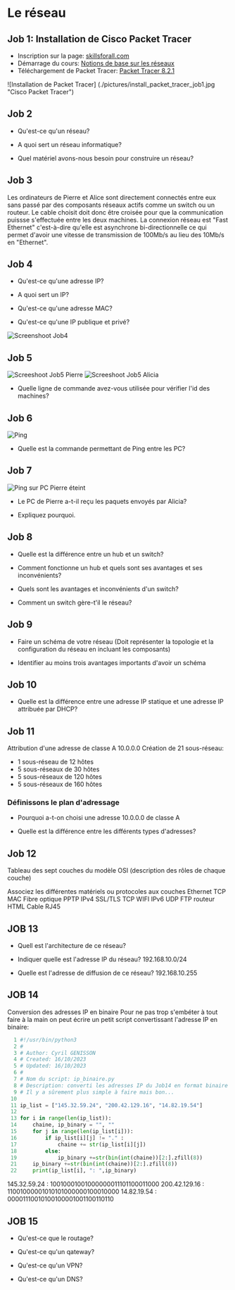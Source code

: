 # Le réseau

## Job 1: Installation de Cisco Packet Tracer
- Inscription sur la page: [skillsforall.com](https://skillsforall.com/)
- Démarrage du cours: [Notions de base sur les réseaux](https://skillsforall.com/course/networking-basics?courseLang=fr-FR)
- Téléchargement de Packet Tracer: [Packet Tracer 8.2.1](https://skillsforall.com/resources/lab-downloads?courseLang=fr-FR)

![Installation de Packet Tracer] (./pictures/install_packet_tracer_job1.jpg "Cisco Packet Tracer")

## Job 2
- Qu'est-ce qu'un réseau?

- A quoi sert un réseau informatique?

- Quel matériel avons-nous besoin pour construire un réseau?

## Job 3
Les ordinateurs de Pierre et Alice sont directement connectés entre eux sans passé par des composants
réseaux actifs comme un switch ou un routeur. Le cable choisit doit donc être croisée pour que la
communication puissse s'effectuée entre les deux machines. La connexion réseau est "Fast Ethernet"
c'est-à-dire qu'elle est asynchrone bi-directionnelle ce qui permet d'avoir une vitesse de transmission
de 100Mb/s au lieu des 10Mb/s en "Ethernet".

## Job 4
- Qu'est-ce qu'une adresse IP?

- A quoi sert un IP?

- Qu'est-ce qu'une adresse MAC?

- Qu'est-ce qu'une IP publique et privé?

![Screenshoot Job4](./pictures/Job4.jpg "Pair à Pair")

## Job 5

![Screeshoot Job5 Pierre](./pictures/Job5_Pierre.jpg "IP PC Pierre")
![Screeshoot Job5 Alicia](./pictures/Job5_Pierre.jpg "IP PC Alicia")

- Quelle ligne de commande avez-vous utilisée pour vérifier l'id des machines?

## Job 6

![Ping](./pictures/Job6_Ping.jpg "Ping des PC Pierre et Alicia")

- Quelle est la commande permettant de Ping entre les PC?

## Job 7

![Ping sur PC Pierre éteint](./pictures/Job7.jpg "PC Pierre éteint Ping")

- Le PC de Pierre a-t-il reçu les paquets envoyés par Alicia?

- Expliquez pourquoi.

## Job 8

- Quelle est la différence entre un hub et un switch?

- Comment fonctionne un hub et quels sont ses avantages et ses inconvénients?

- Quels sont les avantages et inconvénients d'un switch?

- Comment un switch gère-t'il le réseau?

## Job 9

- Faire un schéma de votre réseau
(Doit représenter la topologie et la configuration du réseau en incluant les composants)


- Identifier au moins trois avantages importants d'avoir un schéma

## Job 10

- Quelle est la différence entre une adresse IP statique et une adresse IP attribuée par DHCP?

## Job 11
Attribution d'une adresse de classe A 10.0.0.0
Création de 21 sous-réseau:
- 1 sous-réseau de 12 hôtes
- 5 sous-réseaux de 30 hôtes
- 5 sous-réseaux de 120 hôtes
- 5 sous-réseaux de 160 hôtes

### Définissons le plan d'adressage

- Pourquoi a-t-on choisi une adresse 10.0.0.0 de classe A

- Quelle est la différence entre les différents types d'adresses?

## Job 12
Tableau des sept couches du modèle OSI (description des rôles de chaque couche)

Associez les différentes matériels ou protocoles aux couches
Ethernet
TCP
MAC
Fibre optique
PPTP
IPv4
SSL/TLS
TCP
WIFI
IPv6
UDP
FTP
routeur
HTML
Cable RJ45

## JOB 13

- Quell est l'architecture de ce réseau?

- Indiquer quelle est l'adresse IP du réseau?
192.168.10.0/24

- Quelle est l'adresse de diffusion de ce réseau?
192.168.10.255

## JOB 14
Conversion des adresses IP en binaire
Pour ne pas trop s'embéter à tout faire à la main on peut écrire un petit script convertissant
l'adresse IP en binaire:
```python
  1 #!/usr/bin/python3
  2 #
  3 # Author: Cyril GENISSON
  4 # Created: 16/10/2023
  5 # Updated: 16/10/2023
  6 #
  7 # Nom du script: ip_binaire.py
  8 # Description: converti les adresses IP du Job14 en format binaire
  9 # Il y a sûrement plus simple à faire mais bon...
 10
 11 ip_list = ["145.32.59.24", "200.42.129.16", "14.82.19.54"]
 12
 13 for i in range(len(ip_list)):
 14     chaine, ip_binary = "", ""
 15     for j in range(len(ip_list[i])):
 16         if ip_list[i][j] != "." :
 17             chaine += str(ip_list[i][j])
 18         else:
 19             ip_binary +=str(bin(int(chaine))[2:].zfill(8))                                                                        20             chaine = ""
 21     ip_binary +=str(bin(int(chaine))[2:].zfill(8))
 22     print(ip_list[i], ": ",ip_binary)
```

145.32.59.24 :  10010001001000000011101100011000
200.42.129.16 :  11001000001010101000000100010000
14.82.19.54 :  00001110010100100001001100110110
## JOB 15

- Qu'est-ce que le routage?

- Qu'est-ce qu'un qateway?

- Qu'est-ce qu'un VPN?

- Qu'est-ce qu'un DNS?
